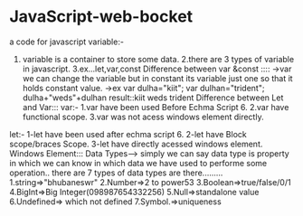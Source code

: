 # JavaScript-web-bocket
a code  for javascript
variable:-
1. variable is a container to store some data.
2.there are 3 types of variable in javascript.
3.ex...let,var,const
Difference between var &const ::::
->var we can change the variable but in constant its variable just one so that it holds constant value. 
->ex var dulha="kiit";
     var dulhan="trident";
     dulha+"weds"+dulhan
     result::kiit weds trident
Difference between Let and Var:::
var:-
1.var have been used Before Echma Script 6.
2.var have functional scope.
3.var was not acess windows element directly.

let:-
1-let have been used after echma script 6.
2-let have Block scope/braces Scope.
3-let have directly acessed windows element.
Windows Element:::
Data Types-->
simply we can say data type is property in which we can know in which data we have used to  performe some operation..
there are 7 types of data types are there.........
1.string=>"bhubaneswr"
2.Number=>2 to power53
3.Boolean=>true/false/0/1
4.BigInt=>Big Integer(098987654332256)
5.Null=>standalone value
6.Undefined=> which not defined
7.Symbol.=>uniqueness

